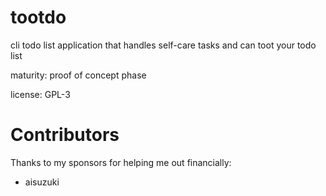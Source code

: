 # tootdo
cli todo list application that handles self-care tasks and can toot your todo list

maturity: proof of concept phase

license: GPL-3


# Contributors

Thanks to my sponsors for helping me out financially:
- aisuzuki
